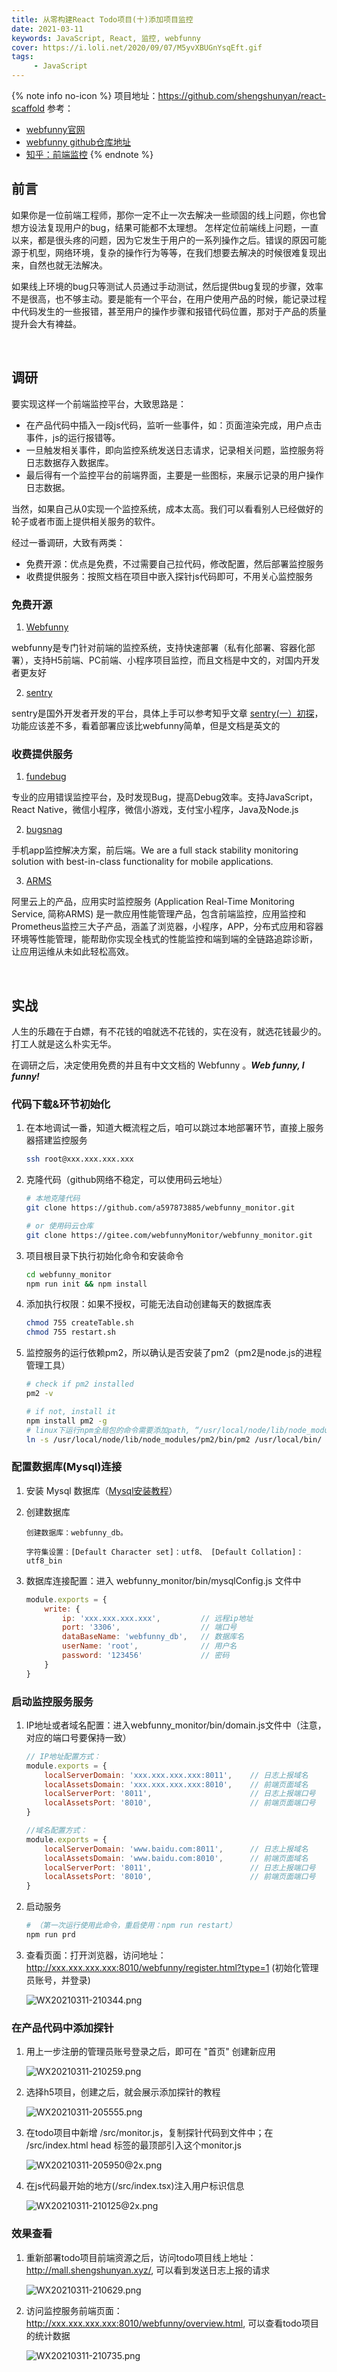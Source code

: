 ```yaml
---
title: 从零构建React Todo项目(十)添加项目监控
date: 2021-03-11
keywords: JavaScript, React, 监控, webfunny
cover: https://i.loli.net/2020/09/07/M5yvXBUGnYsqEft.gif
tags:
     - JavaScript
---
```


{% note info no-icon %}
项目地址：https://github.com/shengshunyan/react-scaffold
参考：
 - [webfunny官网](https://www.webfunny.cn/home.html)
 - [webfunny github仓库地址](https://github.com/a597873885/webfunny_monitor)
 - [知乎：前端监控](https://www.zhihu.com/question/29953354)
{% endnote %}


## 前言

如果你是一位前端工程师，那你一定不止一次去解决一些顽固的线上问题，你也曾想方设法复现用户的bug，结果可能都不太理想。 怎样定位前端线上问题，一直以来，都是很头疼的问题，因为它发生于用户的一系列操作之后。错误的原因可能源于机型，网络环境，复杂的操作行为等等，在我们想要去解决的时候很难复现出来，自然也就无法解决。

如果线上环境的bug只等测试人员通过手动测试，然后提供bug复现的步骤，效率不是很高，也不够主动。要是能有一个平台，在用户使用产品的时候，能记录过程中代码发生的一些报错，甚至用户的操作步骤和报错代码位置，那对于产品的质量提升会大有裨益。

<br/>


## 调研

要实现这样一个前端监控平台，大致思路是：
 - 在产品代码中插入一段js代码，监听一些事件，如：页面渲染完成，用户点击事件，js的运行报错等。
 - 一旦触发相关事件，即向监控系统发送日志请求，记录相关问题，监控服务将日志数据存入数据库。
 - 最后得有一个监控平台的前端界面，主要是一些图标，来展示记录的用户操作日志数据。

当然，如果自己从0实现一个监控系统，成本太高。我们可以看看别人已经做好的轮子或者市面上提供相关服务的软件。

经过一番调研，大致有两类：
 - 免费开源：优点是免费，不过需要自己拉代码，修改配置，然后部署监控服务
 - 收费提供服务：按照文档在项目中嵌入探针js代码即可，不用关心监控服务

### 免费开源

1. [Webfunny](https://www.webfunny.cn/)

  webfunny是专门针对前端的监控系统，支持快速部署（私有化部署、容器化部署），支持H5前端、PC前端、小程序项目监控，而且文档是中文的，对国内开发者更友好

2. [sentry](https://docs.sentry.io/)

  sentry是国外开发者开发的平台，具体上手可以参考知乎文章 [sentry(一）初探](https://zhuanlan.zhihu.com/p/210765546)，功能应该差不多，看着部署应该比webfunny简单，但是文档是英文的

### 收费提供服务

1. [fundebug](https://www.fundebug.com/)

  专业的应用错误监控平台，及时发现Bug，提高Debug效率。支持JavaScript，React Native，微信小程序，微信小游戏，支付宝小程序，Java及Node.js

2. [bugsnag](https://www.bugsnag.com/)

  手机app监控解决方案，前后端。We are a full stack stability monitoring solution with best-in-class functionality for mobile applications.

3. [ARMS](https://www.aliyun.com/product/arms?spm=5176.19720258.J_8058803260.640.7b812c4askXztu)

  阿里云上的产品，应用实时监控服务 (Application Real-Time Monitoring Service, 简称ARMS) 是一款应用性能管理产品，包含前端监控，应用监控和Prometheus监控三大子产品，涵盖了浏览器，小程序，APP，分布式应用和容器环境等性能管理，能帮助你实现全栈式的性能监控和端到端的全链路追踪诊断， 让应用运维从未如此轻松高效。

<br/>


## 实战

人生的乐趣在于白嫖，有不花钱的咱就选不花钱的，实在没有，就选花钱最少的。打工人就是这么朴实无华。

在调研之后，决定使用免费的并且有中文文档的 Webfunny 。***Web funny, I funny!***

### 代码下载&环节初始化

1. 在本地调试一番，知道大概流程之后，咱可以跳过本地部署环节，直接上服务器搭建监控服务

    ```bash
    ssh root@xxx.xxx.xxx.xxx
    ```

2. 克隆代码（github网络不稳定，可以使用码云地址）

    ```bash
    # 本地克隆代码
    git clone https://github.com/a597873885/webfunny_monitor.git

    # or 使用码云仓库
    git clone https://gitee.com/webfunnyMonitor/webfunny_monitor.git
    ```

3. 项目根目录下执行初始化命令和安装命令

    ```bash
    cd webfunny_monitor
    npm run init && npm install
    ```

4. 添加执行权限：如果不授权，可能无法自动创建每天的数据库表

    ```bash
    chmod 755 createTable.sh
    chmod 755 restart.sh
    ```

5. 监控服务的运行依赖pm2，所以确认是否安装了pm2（pm2是node.js的进程管理工具）

    ```bash
    # check if pm2 installed
    pm2 -v

    # if not, install it
    npm install pm2 -g
    # linux下运行npm全局包的命令需要添加path, “/usr/local/node/lib/node_modules/pm2/bin/pm2”是全局包安装的位置，可能会有差异
    ln -s /usr/local/node/lib/node_modules/pm2/bin/pm2 /usr/local/bin/ 
    ```



### 配置数据库(Mysql)连接

1. 安装 Mysql 数据库（[Mysql安装教程](https://www.cnblogs.com/warm-stranger/p/10333348.html)）

2. 创建数据库

    ```
    创建数据库：webfunny_db。

    字符集设置：[Default Character set]：utf8、 [Default Collation]：utf8_bin
    ```

3. 数据库连接配置：进入 webfunny_monitor/bin/mysqlConfig.js 文件中

    ```JavaScript
    module.exports = {
        write: {
            ip: 'xxx.xxx.xxx.xxx',         // 远程ip地址
            port: '3306',                  // 端口号
            dataBaseName: 'webfunny_db',   // 数据库名
            userName: 'root',              // 用户名
            password: '123456'             // 密码
        }
    }
    ```

### 启动监控服务服务

1. IP地址或者域名配置：进入webfunny_monitor/bin/domain.js文件中（注意，对应的端口号要保持一致）

    ```JavaScript
    // IP地址配置方式：
    module.exports = {
        localServerDomain: 'xxx.xxx.xxx.xxx:8011',    // 日志上报域名
        localAssetsDomain: 'xxx.xxx.xxx.xxx:8010',    // 前端页面域名
        localServerPort: '8011',                      // 日志上报端口号
        localAssetsPort: '8010',                      // 前端页面端口号
    }

    //域名配置方式：
    module.exports = {
        localServerDomain: 'www.baidu.com:8011',      // 日志上报域名
        localAssetsDomain: 'www.baidu.com:8010',      // 前端页面域名
        localServerPort: '8011',                      // 日志上报端口号
        localAssetsPort: '8010',                      // 前端页面端口号
    }
    ```

2. 启动服务

    ```bash
    # （第一次运行使用此命令，重启使用：npm run restart）
    npm run prd
    ```

3. 查看页面：打开浏览器，访问地址：http://xxx.xxx.xxx.xxx:8010/webfunny/register.html?type=1 (初始化管理员账号，并登录)

    ![WX20210311-210344.png](https://i.loli.net/2021/03/11/LBugkxWAV75IvrZ.png)

### 在产品代码中添加探针

1. 用上一步注册的管理员账号登录之后，即可在 "首页" 创建新应用

    ![WX20210311-210259.png](https://i.loli.net/2021/03/11/4albYo7IQrJVn3F.png)

2. 选择h5项目，创建之后，就会展示添加探针的教程

    ![WX20210311-205555.png](https://i.loli.net/2021/03/11/9YpCrzen8QZwf6h.png)

3. 在todo项目中新增 /src/monitor.js，复制探针代码到文件中；在 /src/index.html head 标签的最顶部引入这个monitor.js

    ![WX20210311-205950@2x.png](https://i.loli.net/2021/03/11/huOfagilZdMKeUX.png)

4. 在js代码最开始的地方(/src/index.tsx)注入用户标识信息

    ![WX20210311-210125@2x.png](https://i.loli.net/2021/03/11/cBs6k1hHbJERDS3.png)

### 效果查看

1. 重新部署todo项目前端资源之后，访问todo项目线上地址：http://mall.shengshunyan.xyz/, 可以看到发送日志上报的请求

    ![WX20210311-210629.png](https://i.loli.net/2021/03/11/mARyVDUX2M9CpTe.png)

2. 访问监控服务前端页面：http://xxx.xxx.xxx.xxx:8010/webfunny/overview.html, 可以查看todo项目的统计数据

    ![WX20210311-210735.png](https://i.loli.net/2021/03/11/AMwli81qC2SfJHa.png)



